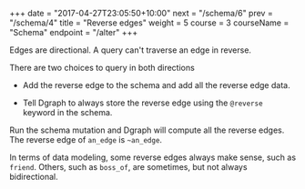 +++
date = "2017-04-27T23:05:50+10:00"
next = "/schema/6"
prev = "/schema/4"
title = "Reverse edges"
weight = 5
course = 3
courseName = "Schema"
endpoint = "/alter"
+++

Edges are directional. A query can't traverse an edge in reverse.

There are two choices to query in both directions

- Add the reverse edge to the schema and add all the reverse edge data.

- Tell Dgraph to always store the reverse edge using the `@reverse` keyword in
  the schema.

Run the schema mutation and Dgraph will compute all the reverse edges. The
reverse edge of `an_edge` is `~an_edge`.

In terms of data modeling, some reverse edges always make sense, such as
`friend`. Others, such as `boss_of`, are sometimes, but not always
bidirectional.
